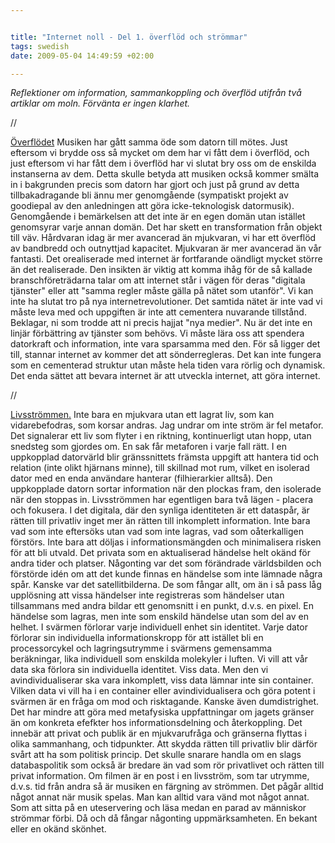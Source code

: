```yaml
--- 


title: "Internet noll - Del 1. överflöd och strömmar" 
tags: swedish 
date: 2009-05-04 14:49:59 +02:00 

---
```


*Reflektioner om information, sammankoppling och överflöd utifrån två artiklar om moln. Förvänta er ingen klarhet.* 

//

[Överflödet](http://www.edge.org/3rd_culture/gelernter09/gelernter09_index.html) Musiken har gått samma öde som datorn till mötes. Just eftersom vi brydde oss så mycket om dem har vi fått dem i överflöd, och just eftersom vi har fått dem i överflöd har vi slutat bry oss om de enskilda instanserna av dem. Detta skulle betyda att musiken också kommer smälta in i bakgrunden precis som datorn har gjort och just på grund av detta tillbakadragande bli ännu mer genomgående (sympatiskt projekt av goodiepal av den anledningen att göra icke-teknologisk datormusik). Genomgående i bemärkelsen att det inte är en egen domän utan istället genomsyrar varje annan domän. Det har skett en transformation från objekt till väv. Hårdvaran idag är mer avancerad än mjukvaran, vi har ett överflöd av bandbredd och outnyttjad kapacitet. Mjukvaran är mer avancerad än vår fantasti. Det orealiserade med internet är fortfarande oändligt mycket större än det realiserade. Den insikten är viktig att komma ihåg för de så kallade branschföreträdarna talar om att internet står i vägen för deras "digitala tjänster" eller att "samma regler måste gälla på nätet som utanför". Vi kan inte ha slutat tro på nya internetrevolutioner. Det samtida nätet är inte vad vi måste leva med och uppgiften är inte att cementera nuvarande tillstånd. Beklagar, ni som trodde att ni precis hajjat "nya medier". Nu är det inte en linjär förbättring av tjänster som behövs. Vi måste lära oss att spendera datorkraft och information, inte vara sparsamma med den. För så ligger det till, stannar internet av kommer det att sönderregleras. Det kan inte fungera som en cementerad struktur utan måste hela tiden vara rörlig och dynamisk. Det enda sättet att bevara internet är att utveckla internet, att göra internet. 

//

[Livsströmmen.](http://www.edge.org/3rd_culture/gelernter/gelernter_index.html) Inte bara en mjukvara utan ett lagrat liv, som kan vidarebefodras, som korsar andras. Jag undrar om inte ström är fel metafor. Det signalerar ett liv som flyter i en riktning, kontinuerligt utan hopp, utan snedsteg som gjordes om. En sak får metaforen i varje fall rätt. I en uppkopplad datorvärld blir gränssnittets främsta uppgift att hantera tid och relation (inte olikt hjärnans minne), till skillnad mot rum, vilket en isolerad dator med en enda användare hanterar (filhierarkier alltså). Den uppkopplade datorn sortar information när den plockas fram, den isolerade när den stoppas in. Livsströmmen har egentligen bara två lägen - placera och fokusera. I det digitala, där den synliga identiteten är ett dataspår, är rätten till privatliv inget mer än rätten till inkomplett information. Inte bara vad som inte eftersöks utan vad som inte lagras, vad som oåterkalligen förstörs. Inte bara att döljas i informationsmängden och minimalisera risken för att bli utvald. Det privata som en aktualiserad händelse helt okänd för andra tider och platser. Någonting var det som förändrade världsbilden och förstörde idén om att det kunde finnas en händelse som inte lämnade några spår. Kanske var det satellitbilderna. De som fångar allt, om än i så pass låg upplösning att vissa händelser inte registreras som händelser utan tillsammans med andra bildar ett genomsnitt i en punkt, d.v.s. en pixel. En händelse som lagras, men inte som enskild händelse utan som del av en helhet. I svärmen förlorar varje individuell enhet sin identitet. Varje dator förlorar sin individuella informationskropp för att istället bli en processorcykel och lagringsutrymme i svärmens gemensamma beräkningar, lika individuell som enskilda molekyler i luften. Vi vill att vår data ska förlora sin individuella identitet. Viss data. Men den vi avindividualiserar ska vara inkomplett, viss data lämnar inte sin container. Vilken data vi vill ha i en container eller avindividualisera och göra potent i svärmen är en fråga om mod och risktagande. Kanske även dumdistrighet. Det har mindre att göra med metafysiska uppfattningar om jagets gränser än om konkreta efefkter hos informationsdelning och återkoppling. Det innebär att privat och publik är en mjukvarufråga och gränserna flyttas i olika sammanhang, och tidpunkter. Att skydda rätten till privatliv blir därför svårt att ha som politisk princip. Det skulle snarare handla om en slags databaspolitik som också är bredare än vad som rör privatlivet och rätten till privat information. Om filmen är en post i en livsström, som tar utrymme, d.v.s. tid från andra så är musiken en färgning av strömmen. Det pågår alltid något annat när musik spelas. Man kan alltid vara vänd mot något annat. Som att sitta på en uteservering och läsa medan en parad av människor strömmar förbi. Då och då fångar någonting uppmärksamheten. En bekant eller en okänd skönhet. 
